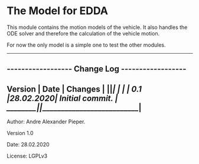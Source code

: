 # The Model for EDDA
This module contains the motion models of the vehicle. It also handles the ODE solver and therefore the calculation of the vehicle motion.

For now the only model is a simple one to test the other modules.

------------------------------------------------
------------------ Change Log ------------------
------------------------------------------------
Version |   Date   |           Changes         |
________|__________|___________________________|
        |          |                           |
  0.1   |28.02.2020|       Initial commit.     |
________|__________|___________________________|
------------------------------------------------

Author:  Andre Alexander Pieper.

Version 1.0

Date:  28.02.2020

License: LGPLv3
